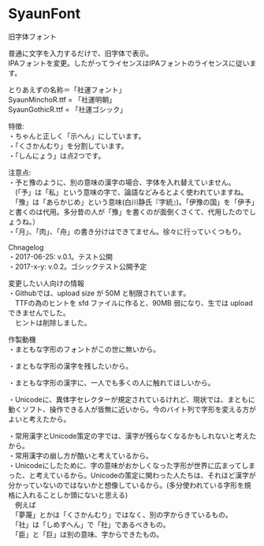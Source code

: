 # SyaunFont
旧字体フォント


普通に文字を入力するだけで、旧字体で表示。  
IPAフォントを変更。したがってライセンスはIPAフォントのライセンスに従います。  

とりあえずの名称＝「社運フォント」  
SyaunMinchoR.ttf = 「社運明朝」  
SyaunGothicR.ttf = 「社運ゴシック」  


特徴:  
・ちゃんと正しく「示へん」にしています。  
・「くさかんむり」を分割しています。  
・「しんにょう」は点2つです。  


注意点:  
・予と豫のように、別の意味の漢字の場合、字体を入れ替えていません。  
　(「予」は「私」という意味の字で、論語などみるとよく使われていますね。  
　「豫」は「あらかじめ」という意味(白川静氏『字統』)。「伊豫の国」を「伊予」と書くのは代用。多分昔の人が「豫」を書くのが面倒くさくて、代用したのでしょうね。）  
・「月」、「肉」、「舟」の書き分けはできてません。徐々に行っていくつもり。  



Chnagelog  
・2017-06-25: v.0.1。テスト公開  
・2017-x-y: v.0.2。ゴシックテスト公開予定  



変更したい人向けの情報  
・Githubでは、upload size が 50M と制限されています。  
　TTFの為のヒントを sfd ファイルに作ると、90MB 弱になり、生では upload できませんでした。  
　ヒントは削除しました。  



作製動機  
・まともな字形のフォントがこの世に無いから。  

・まともな字形の漢字を残したいから。  

・まともな字形の漢字に、一人でも多くの人に触れてほしいから。  

・Unicodeに、異体字セレクターが規定されているけれど、現状では、まともに動くソフト、操作できる人が皆無に近いから。今のバイト列で字形を変える方がよいと考えたから。  

・常用漢字とUnicode策定の字では、漢字が残らなくなるかもしれないと考えたから。  
・常用漢字の崩し方が酷いと考えているから。  
・Unicodeにしたために、字の意味がおかしくなった字形が世界に広まってしまった、と考えているから。Unicodeの策定に関わった人たちは、それほど漢字が分かっていないのではないかと想像しているから。(多分使われている字形を規格に入れることしか頭にないと思える)  
　例えば  
　「夢蔑」とかは「くさかんむり」ではなく、別の字からきているもの。  
　「社」は「しめすへん」で「社」であるべきもの。  
　「臣」と「巨」は別の意味、字からできたもの。  
